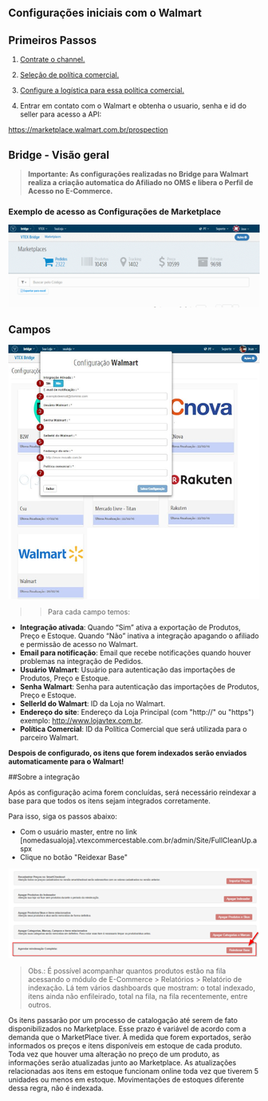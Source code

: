 ## Configurações iniciais com o Walmart

## Primeiros Passos

1. [Contrate o channel.](http://help.vtex.com/hc/pt-br/articles/213517308-Channel)

2. [Seleção de política comercial.](http://help.vtex.com/hc/pt-br/articles/214166227)

4. [Configure a logística para essa política comercial.](http://help.vtex.com/hc/pt-br/articles/214166667-Atualiza%C3%A7%C3%A3o-de-estoque)

5. Entrar em contato com o Walmart e obtenha o usuario, senha e id do seller para acesso a API:

https://marketplace.walmart.com.br/prospection

## Bridge - Visão geral


>**Importante: As configurações realizadas no Bridge para Walmart realiza a criação automatica do Afiliado no OMS e libera o Perfil de Acesso no E-Commerce.**

### Exemplo de acesso as Configurações de Marketplace

![Config walmart](Walmartgif.gif)

## Campos

![Campos walmart](walmart.png)

>>Para cada campo temos:

* **Integração ativada**: Quando “Sim” ativa a exportação de Produtos, Preço e Estoque. Quando “Não” inativa a integração apagando o afiliado e permissão de acesso no Walmart.
* **Email para notificação**: Email que recebe notificações quando houver problemas na integração de Pedidos.
* **Usuário Walmart**: Usuário para autenticação das importações de Produtos, Preço e Estoque.
* **Senha Walmart**: Senha para autenticação das importações de Produtos, Preço e Estoque.
* **SellerId do Walmart**: ID da Loja no Walmart.
* **Endereço do site**: Endereço da Loja Principal (com "http://" ou "https") exemplo: http://www.lojavtex.com.br.
* **Política Comercial**: ID da Política Comercial que será utilizada para o parceiro Walmart.

**Despois de configurado, os itens que forem indexados serão enviados automaticamente para o Walmart!**


##Sobre a integração

Após as configuração acima forem concluídas, será necessário reindexar a base para que todos os itens sejam integrados corretamente.

Para isso, siga os passos abaixo:

* Com o usuário master, entre no link [nomedasualoja].vtexcommercestable.com.br/admin/Site/FullCleanUp.aspx
* Clique no botão "Reidexar Base"


![Campos Cnova](reindexacao.png)

> Obs.: É possível acompanhar quantos produtos estão na fila acessando o módulo de E-Commerce > Relatórios > Relatório de indexação. Lá tem vários dashboards que mostram: o total indexado, itens ainda não enfileirado, total na fila, na fila recentemente, entre outros.


Os itens passarão por um processo de catalogação até serem de fato disponibilizados no Marketplace. Esse prazo é variável de acordo com a demanda que o MarketPlace tiver. À medida que forem exportados, serão informados os preços e itens disponíveis em estoque de cada produto. Toda vez que houver uma alteração no preço de um produto, as informações serão atualizadas junto ao Marketplace. As atualizações relacionadas aos itens em estoque funcionam online toda vez que tiverem 5 unidades ou menos em estoque. Movimentações de estoques diferente dessa regra, não é indexada.
